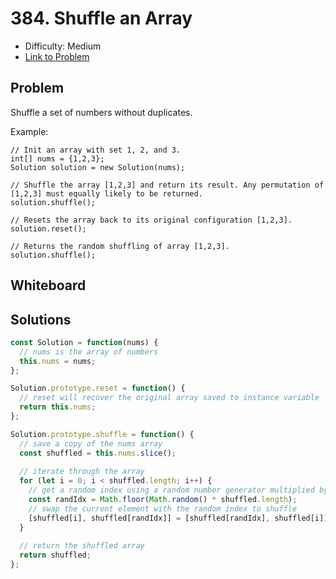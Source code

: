 # 384. Shuffle an Array
* Difficulty: Medium
* [Link to Problem](https://leetcode.com/problems/shuffle-an-array/)

## Problem
Shuffle a set of numbers without duplicates.

Example:
```
// Init an array with set 1, 2, and 3.
int[] nums = {1,2,3};
Solution solution = new Solution(nums);

// Shuffle the array [1,2,3] and return its result. Any permutation of [1,2,3] must equally likely to be returned.
solution.shuffle();

// Resets the array back to its original configuration [1,2,3].
solution.reset();

// Returns the random shuffling of array [1,2,3].
solution.shuffle();
```

## Whiteboard


## Solutions

```javascript
const Solution = function(nums) {
  // nums is the array of numbers
  this.nums = nums;
};

Solution.prototype.reset = function() {
  // reset will recover the original array saved to instance variable
  return this.nums;
};

Solution.prototype.shuffle = function() {
  // save a copy of the nums array
  const shuffled = this.nums.slice();
  
  // iterate through the array
  for (let i = 0; i < shuffled.length; i++) {
    // get a random index using a random number generator multiplied by the array's length
    const randIdx = Math.floor(Math.random() * shuffled.length);
    // swap the current element with the random index to shuffle
    [shuffled[i], shuffled[randIdx]] = [shuffled[randIdx], shuffled[i]];
  }
  
  // return the shuffled array
  return shuffled;
};
```
